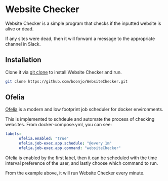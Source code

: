 # Website Checker

Website Checker is a simple program that checks if the inputted website is alive or dead.

If any sites were dead, then it will forward a message to the appropriate channel in Slack.

## Installation

Clone it via [git clone](https://github.com/git-guides/git-clone) to install Website Checker and run.

```bash
git clone https://github.com/boonjo/WebsiteChecker.git
```

## Ofelia

[Ofelia](https://github.com/mcuadros/ofelia) is a modern and low footprint job scheduler for docker environments.

This is implemented to schdeule and automate the process of checking websites.
From docker-compose.yml, you can see:

```yml
labels:
      ofelia.enabled: "true"
      ofelia.job-exec.app.schedule: "@every 1m"
      ofelia.job-exec.app.command: "websiteChecker"
```

Ofelia is enabled by the first label, then it can be scheduled with the time interval preference of the user, and lastly choose which command to run. 

From the example above, it will run Website Checker every minute. 
